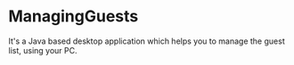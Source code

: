 # ManagingGuests
It's a Java based desktop application which helps you to manage the guest list, using your PC.
